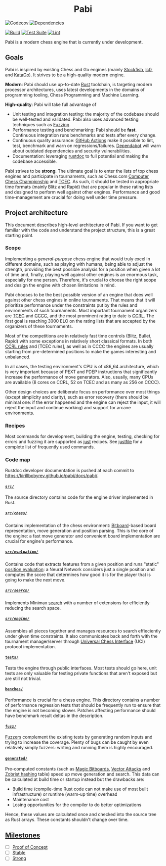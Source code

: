 <h1 align="center">
  Pabi
</h1>

[![Codecov](https://codecov.io/gh/kirillbobyrev/pabi/branch/main/graph/badge.svg)](https://codecov.io/gh/kirillbobyrev/pabi)
[![Dependencies](https://deps.rs/repo/github/kirillbobyrev/pabi/status.svg)](https://deps.rs/repo/github/kirillbobyrev/pabi)

[![Build](https://github.com/kirillbobyrev/pabi/actions/workflows/build.yml/badge.svg)](https://github.com/kirillbobyrev/pabi/actions/workflows/build.yml)
[![Test Suite](https://github.com/kirillbobyrev/pabi/actions/workflows/test.yml/badge.svg)](https://github.com/kirillbobyrev/pabi/actions/workflows/test.yml)
[![Lint](https://github.com/kirillbobyrev/pabi/actions/workflows/lint.yml/badge.svg)](https://github.com/kirillbobyrev/pabi/actions/workflows/lint.yml)

Pabi is a modern chess engine that is currently under development.

## Goals

Pabi is inspired by existing Chess and Go engines (mainly [Stockfish], [lc0],
and [KataGo]). It strives to be a high-quality modern engine.

**Modern**: Pabi should use up-to-date [Rust] toolchain, is targeting modern
processor architectures, uses latest developments in the domains of programming
tooling, Chess Programming and Machine Learning.

**High-quality**: Pabi will take full advantage of

- Unit testing and integration testing: the majority of the codebase should be
  well-tested and validated. Pabi also uses advanced testing techniques such as
  [Fuzzing].
- Performance testing and benchmarking: Pabi should be **fast**. Continuous
  integration runs benchmarks and tests after every change.
- Continuous quality assurance: [GitHub Actions] make it possible to lint, test,
  benchmark and warn on regressions/failures. [Dependabot] will warn about
  outdated dependencies and security vulnerabilities.
- Documentation: leveraging [rustdoc] to full potential and making the codebase
  accessible.

Pabi strives to be **strong**. The ultimate goal is to enter the lists of top
chess engines and participate in tournaments, such as Chess.com [Computer Chess
Championship] and [TCEC]. As such, it should be tested in appropriate time
formats (mainly Blitz and Rapid) that are popular in these rating lists and
designed to perform well against other engines. Performance and good
time-management are crucial for doing well under time pressure.

<!-- TODO: User interface: supported commands + UCI options -->
<!-- Describe high-level features -->

## Project architecture

This document describes high-level architecture of Pabi. If you want to get
familiar with the code and understand the project structure, this is a great
starting point.

### Scope

Implementing a *general-purpose* chess engine that would truly excel in
different domains, such as playing with humans, being able to adjust the
strength, providing the best possible analysis for a position when given a lot
of time and, finally, playing well against other engines is an enormous task,
especially for one person. Therefore, it's crucial to choose the right scope and
design the engine with chosen limitations in mind.

Pabi chooses to be the best possible version of an engine that does well against
other chess engines in online tournaments. That means that it will prioritize
performance under the constraints put by the rules and environments of such
tournaments. Most important tournament organizers are
[TCEC](https://tcec-chess.com/) and
[CCCC](https://www.chess.com/computer-chess-championship), and the most
prominent rating to date is [CCRL](https://computerchess.org.uk/ccrl/). The
first goal is reaching 3000 ELO on the rating lists that are accepted by the
organizers of these tournaments.

Most of the competitions are in relatively fast time controls (Blitz, Bullet,
Rapid) with some exceptions in relatively short classical formats. In both [CCRL
rules] and [TCEC rules], as well as in CCCC the engines are usually starting
from pre-determined positions to make the games interesting and unbalanced.

In all cases, the testing environment's CPU is of x86_64 architecture, which is
very important because of PEXT and PDEP instructions that significantly increase
the performance of move generators. Also, usually, many CPUs are available (8
cores on CCRL, 52 on TCEC and as many as 256 on CCCC).

Other design choices are deliberate focus on performance over most things
(except simplicity and clarity), such as error recovery (there should be minimal
one: if the error happened and the engine can reject the input, it will reject
the input and continue working) and support for arcane environments.

### Recipes

Most commands for development, building the engine, testing, checking for errors
and fuzzing it are supported as [just](https://github.com/casey/just) recipes.
See [justfile](/justfile) for a complete list of frequently used commands.

<!-- TODO: Describe building and optimizing the binary (flags, LTO, BOLT). -->

### Code map

Rustdoc developer documentation is pushed at each commit to
<https://kirillbobyrev.github.io/pabi/docs/pabi/>.

#### [`src/`](/src/)

The source directory contains code for the engine driver implemented in Rust.

##### [`src/chess/`](/src/chess/)

Contains implementation of the chess environment: [Bitboard]-based board
representation, move generation and position parsing. This is the core of the
engine: a fast move generator and convenient board implementation are crucial
for engine's performance.

##### [`src/evaluation/`](/src/evaluation/)

Contains code that extracts features from a given position and runs "static"
[position evaluation]: a Neural Network considers just a single position and
computes the score that determines how good it is for the player that is going
to make the next move.

##### [`src/search/`](/src/search/)

Implements Minimax [search] with a number of extensions for efficiently reducing
the search space.

##### [`src/engine/`](/src/engine/)

Assembles all pieces together and manages resources to search effieciently under
given time constraints. It also communicates back and forth with the tournament
manager/server through [Universal Chess Interface] (UCI) protocol
implementation.

#### [`tests/`](/tests/)

Tests the engine through public interfaces. Most tests should go here, unit
tests are only valuable for testing private functions that aren't exposed but
are still not trivial.

#### [`benches/`](/benches/)

Performance is crucial for a chess engine. This directory contains a number of
performance regression tests that should be frequently run to ensure that the
engine is not becoming slower. Patches affecting performance should have
benchmark result deltas in the description.

<!-- Use `just bench`? -->

#### [`fuzz/`](/fuzz/)

[Fuzzers] complement the existing tests by generating random inputs and trying
to increase the coverage. Plenty of bugs can be caught by even relatively simply
fuzzers: writing and running them is highly encouraged.

<!-- Use `just fuzz <target>` -->

#### [`generated/`](/generated/)

Pre-computed constants (such as [Magic Bitboards], [Vector Attacks] and [Zobrist
hashing] table) speed up move generation and search. This data can be calculated
at build time or startup instead but the drawbacks are:

- Build time (compile-time Rust code can not make use of most built
  infrastructure) or runtime (warm-up time) overhead
- Maintenance cost
- Losing opportunities for the compiler to do better optimizations

Hence, these values are calculated once and checked into the source tree as Rust
arrays. These constants shouldn't change over time.

## [Milestones]

- [ ] [Proof of Concept]
- [ ] [Stable]
- [ ] [Strong]

[Proof of Concept]: https://github.com/kirillbobyrev/pabi/milestone/1
[Stable]: https://github.com/kirillbobyrev/pabi/milestone/2
[Strong]: https://github.com/kirillbobyrev/pabi/milestone/3
[Computer Chess Championship]: https://www.chess.com/computer-chess-championship
[Dependabot]: https://github.com/dependabot
[Fuzzing]: https://en.wikipedia.org/wiki/Fuzzing
[GitHub Actions]: https://github.com/features/actions
[KataGo]: https://github.com/lightvector/KataGo
[Milestones]: https://github.com/kirillbobyrev/pabi/milestones
[Rust]: https://www.rust-lang.org/
[Stockfish]: https://stockfishchess.org/
[TCEC]: https://tcec-chess.com/
[lc0]: https://lczero.org/
[rustdoc]: https://doc.rust-lang.org/rustdoc
[Bitboard]: https://www.chessprogramming.org/Bitboards
[search]: https://www.chessprogramming.org/Search
[position evaluation]: https://www.chessprogramming.org/Evaluation
[Fuzzers]: https://en.wikipedia.org/wiki/Fuzzing
[Universal Chess Interface]: http://wbec-ridderkerk.nl/html/UCIProtocol.html
[Magic Bitboards]: https://www.chessprogramming.org/Magic_Bitboards
[vector attacks]: https://www.chessprogramming.org/Vector_Attacks
[Zobrist hashing]: https://www.chessprogramming.org/Zobrist_Hashing
[CCRL rules]: https://computerchess.org.uk/ccrl/404/about.html
